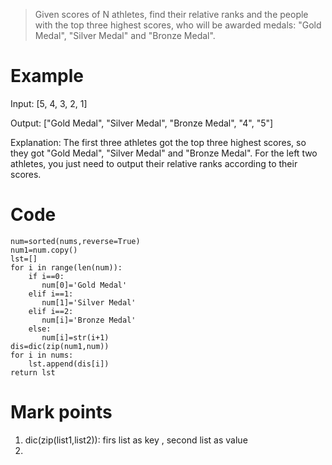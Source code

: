 > Given scores of N athletes, find their relative ranks and the people with the top three highest scores, who will be awarded medals: "Gold Medal", "Silver Medal" and "Bronze Medal".

# Example
Input: [5, 4, 3, 2, 1]

Output: ["Gold Medal", "Silver Medal", "Bronze Medal", "4", "5"]

Explanation: The first three athletes got the top three highest scores, so they got "Gold Medal", "Silver Medal" and "Bronze Medal". 
For the left two athletes, you just need to output their relative ranks according to their scores.

# Code
```
num=sorted(nums,reverse=True)
num1=num.copy()
lst=[]
for i in range(len(num)):
    if i==0:
       num[0]='Gold Medal'
    elif i==1:
       num[1]='Silver Medal'
    elif i==2:
       num[i]='Bronze Medal'
    else:
       num[i]=str(i+1)
dis=dic(zip(num1,num))
for i in nums:
    lst.append(dis[i])
return lst
```

# Mark points
1. dic(zip(list1,list2)): firs list as key , second list as value
2. 
